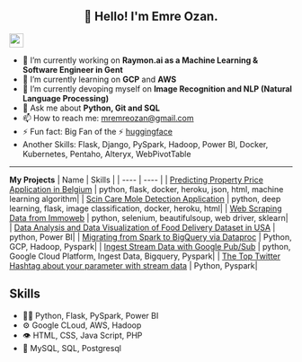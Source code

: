 <h2 align="center">👋 Hello! I'm Emre Ozan.</h2>
<p><a href="https://www.linkedin.com/in/mremreozan"><img src="https://img.shields.io/badge/linkedin-%230077B5.svg?&style=for-the-badge&logo=linkedin&logoColor=white" height=25></a></p>


  - 🔭 I’m currently working on **Raymon.ai as a Machine Learning & Software Engineer in Gent**
- 🌱 I’m currently learning on **GCP** and **AWS**
- 🌱 I’m currently devoping myself on **Image Recognition and NLP (Natural Language Processing)**
- 💬 Ask me about **Python, Git and SQL**
- 📫 How to reach me: mremreozan@gmail.com
- ⚡ Fun fact: Big Fan of the :zap: [huggingface](https://huggingface.co/)
- Another Skills: Flask, Django, PySpark, Hadoop, Power BI, Docker, Kubernetes, Pentaho, Alteryx, WebPivotTable

-------

**My Projects**
| Name | Skills |
| ---- | ---- |
| [Predicting Property Price Application in Belgium](https://github.com/mremreozan/Data-Scientist-Projects/tree/master/Predicting%20Property%20Price%20Application%20in%20Belgium) | python, flask, docker, heroku, json, html, machine learning algorithm|
| [Scin Care Mole Detection Application](https://github.com/mremreozan/Data-Scientist-Projects/tree/master/Scin%20Care%20Mole%20Detection%20Application) | python, deep learning, flask, image classification, docker, heroku, html|
| [Web Scraping Data from Immoweb](https://github.com/mremreozan/Data-Scientist-Projects/tree/master/Web%20Scraping%20Data%20from%20Immoweb) | python, selenium, beautifulsoup, web driver, sklearn|
| [Data Analysis and Data Visualization of Food Delivery Dataset in USA]() | python, Power BI|
| [Migrating from Spark to BigQuery via Dataproc](https://github.com/mremreozan/Data-Science-and-Data-Warehouse/tree/master/Data%20Warehouse/Google%20Cloud%20Platform%20(GCP)/995%20Running%20Apache%20Spark%20jobs%20on%20Cloud%20Dataproc) | Python, GCP, Hadoop, Pyspark|
| [Ingest Stream Data with Google Pub/Sub](https://github.com/mremreozan/Data-Science-and-Data-Warehouse/tree/master/Data%20Warehouse/Google%20Cloud%20Platform%20(GCP)/988_Stream_Twitter_Data) | python, Google Cloud Platform, Ingest Data, Bigquery, Pyspark|
| [The Top Twitter Hashtag about your parameter with stream data](https://github.com/mremreozan/Spark/tree/master/998%20streaming%20and%20twitter) | Python, Pyspark|

## Skills
- 👨‍💻 Python, Flask, PySpark, Power BI
- ⚙️ Google CLoud, AWS, Hadoop
- 👁️ HTML, CSS, Java Script, PHP
- 💽 MySQL, SQL, Postgresql
